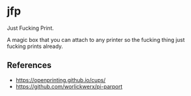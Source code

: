 # jfp
Just Fucking Print.

A magic box that you can attach to any printer so the fucking thing just fucking prints already.

## References

* https://openprinting.github.io/cups/
* https://github.com/worlickwerx/pi-parport
